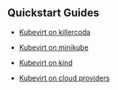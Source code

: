 
## Quickstart Guides

- [Kubevirt on killercoda](https://killercoda.com/kubevirt)

- [Kubevirt on minikube](https://kubevirt.io/quickstart_minikube/)

- [Kubevirt on kind](https://kubevirt.io/quickstart_kind/)

- [Kubevirt on cloud providers](https://kubevirt.io/quickstart_cloud/)
